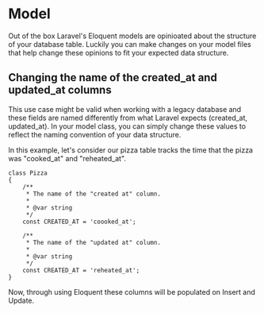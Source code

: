 # Model

Out of the box Laravel's Eloquent models are opinioated about the structure of your database table. Luckily you can make changes on your model files that help change these opinions to fit your expected data structure. 

## Changing the name of the created_at and updated_at columns

This use case might be valid when working with a legacy database and these fields are named differently from what Laravel expects (created_at, updated_at). In your model class, you can simply change these values to reflect the naming convention of your data structure. 

In this example, let's consider our pizza table tracks the time that the pizza was "cooked_at" and "reheated_at". 
```
class Pizza 
{
    /**
     * The name of the "created at" column.
     *
     * @var string
     */
    const CREATED_AT = 'coooked_at';
    
    /**
     * The name of the "updated at" column.
     *
     * @var string
     */
    const CREATED_AT = 'reheated_at';
}
```

Now, through using Eloquent these columns will be populated on Insert and Update. 
